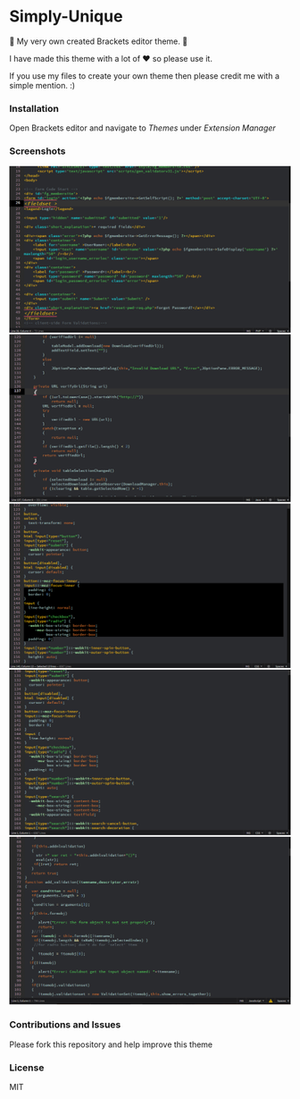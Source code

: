 # Simply-Unique
:metal: My very own created Brackets editor theme. :metal:

I have made this theme with a lot of :heart: so please use it.

If you use my files to create your own theme then please credit me with a simple mention. :)

### Installation
Open Brackets editor and navigate to *Themes* under *Extension Manager*

### Screenshots
![alt text](https://github.com/akash-vartak/Simply-Unique/blob/master/Screenshot%20(59).png)
![alt text](https://github.com/akash-vartak/Simply-Unique/blob/master/Screenshot%20(60).png)
![alt text](https://github.com/akash-vartak/Simply-Unique/blob/master/Screenshot%20(62).png)
![alt text](https://github.com/akash-vartak/Simply-Unique/blob/master/Screenshot%20(58).png)
![alt text](https://github.com/akash-vartak/Simply-Unique/blob/master/Screenshot%20(56).png)

### Contributions and Issues
Please fork this repository and help improve this theme

### License
MIT
